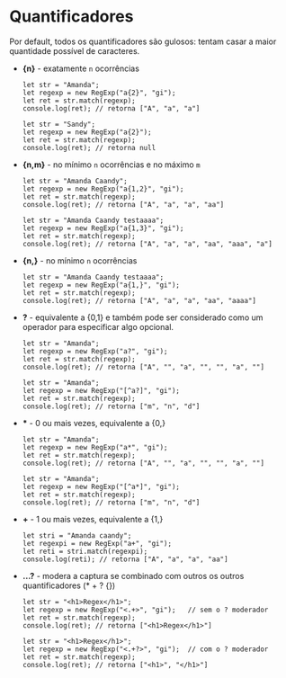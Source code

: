 # Quantificadores

Por default, todos os quantificadores são gulosos: tentam casar a maior quantidade possível de caracteres.

- **{n}** - exatamente `n` ocorrências

	  let str = "Amanda";
      let regexp = new RegExp("a{2}", "gi");
	  let ret = str.match(regexp);
	  console.log(ret); // retorna ["A", "a", "a"]

	  let str = "Sandy";
	  let regexp = new RegExp("a{2}");
	  let ret = str.match(regexp);
	  console.log(ret); // retorna null

- **{n,m}** - no mínimo `n` ocorrências e no máximo `m`

      let str = "Amanda Caandy";
	  let regexp = new RegExp("a{1,2}", "gi");
	  let ret = str.match(regexp);
	  console.log(ret); // retorna ["A", "a", "a", "aa"]

	  let str = "Amanda Caandy testaaaa";
	  let regexp = new RegExp("a{1,3}", "gi");
	  let ret = str.match(regexp);
	  console.log(ret); // retorna ["A", "a", "a", "aa", "aaa", "a"]	

- **{n,}** - no mínimo `n` ocorrências

	  let str = "Amanda Caandy testaaaa";
	  let regexp = new RegExp("a{1,}", "gi");
	  let ret = str.match(regexp);
	  console.log(ret); // retorna ["A", "a", "a", "aa", "aaaa"]

- **?** - equivalente a {0,1} e também pode ser considerado como um operador para especificar algo opcional.

      let str = "Amanda";
	  let regexp = new RegExp("a?", "gi");
	  let ret = str.match(regexp);
	  console.log(ret); // retorna ["A", "", "a", "", "", "a", ""]
      
      let str = "Amanda";
      let regexp = new RegExp("[^a?]", "gi");
      let ret = str.match(regexp);
      console.log(ret); // retorna ["m", "n", "d"]

- <b>*</b> - 0 ou mais vezes, equivalente a {0,}
        
      let str = "Amanda";
	  let regexp = new RegExp("a*", "gi");
	  let ret = str.match(regexp);
	  console.log(ret); // retorna ["A", "", "a", "", "", "a", ""]  
        
      let str = "Amanda";
      let regexp = new RegExp("[^a*]", "gi");
      let ret = str.match(regexp);
      console.log(ret); // retorna ["m", "n", "d"]

- **+** - 1 ou mais vezes, equivalente a {1,}

      let stri = "Amanda caandy";
      let regexpi = new RegExp("a+", "gi");
      let reti = stri.match(regexpi);
      console.log(reti); // retorna ["A", "a", "a", "aa"]
      
- **...?** - modera a captura se combinado com outros os outros quantificadores (* + ? {})

      let str = "<h1>Regex</h1>";
      let regexp = new RegExp("<.+>", "gi");   // sem o ? moderador
      let ret = str.match(regexp);
      console.log(ret); // retorna ["<h1>Regex</h1>"]
      
      let str = "<h1>Regex</h1>";
      let regexp = new RegExp("<.+?>", "gi");  // com o ? moderador
      let ret = str.match(regexp);
      console.log(ret); // retorna ["<h1>", "</h1>"]

